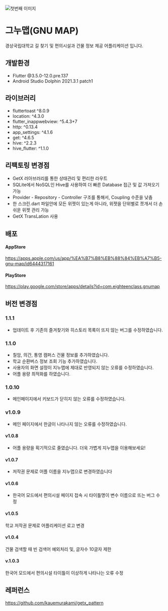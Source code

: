 ![첫번째 이미지](https://user-images.githubusercontent.com/86656269/201342274-329e1049-1d21-414d-b484-14865024053b.png)

# 그누맵(GNU MAP)
경상국립대학교 길 찾기 및 편의시설과 건물 정보 제공 어플리케이션 입니다.

## 개발환경
- Flutter @3.5.0-12.0.pre.137 
- Android Studio Dolphin 2021.3.1 patch1

## 라이브러리
- fluttertoast ^8.0.9
- location: ^4.3.0
- flutter_inappwebview: ^5.4.3+7
- http: ^0.13.4
- app_settings: ^4.1.6
- get: ^4.6.5
- hive: ^2.2.3
- hive_flutter: ^1.1.0

## 리팩토링 변경점
- GetX 러아브러리를 통한 상태관리 및 편리한 라우트
- SQLite에서 NoSQL인 Hive를 사용하여 더 빠른 Database 접근 및 값 가져오기 가능
- Provider - Repository - Controller 구조를 통해서, Coupling 수준을 낮춤
- 한 스크린.dart 파일안에 모든 위젯이 있는게 아니라, 위젯을 단위별로 쪼개서 더 손쉬운 위젯 관리 가능
- GetX TransLation 사용

## 배포
#### AppStore
https://apps.apple.com/us/app/%EA%B7%B8%EB%88%84%EB%A7%B5-gnu-map/id6444317161
#### PlayStore
https://play.google.com/store/apps/details?id=com.eighteenclass.gnumap

## 버전 변경점
### 1.1.1
- 업데이트 후 기존의 즐겨찾기와 히스토리 목록이 뜨지 않는 버그를 수정하였습니다.

### 1.1.0
- 칠암, 의간, 통영 캠퍼스 건물 정보를 추가하였습니다.
- 학교 순환버스 정보 조회 기능 추가하였습니다.
- 사용자의 화면 설정이 지누맵에 제대로 반영되지 않는 오류를 수정하였습니다.
- 어플 용량 최적화를 하였습니다.

### 1.0.10
- 메인페이지에서 키보드가 닫히지 않는 오류를 수정하였습니다.

### v1.0.9
- 메인 페이지에서 한글이 나타나지 않는 오류를 수정하였습니다.

#### v1.0.8
- 어플 용량을 획기적으로 줄였습니다. 더욱 가볍게 지누맵을 이용해보세요!

#### v1.0.7
- 저작권 문제로 어플 이름을 지누맵으로 변경하였습니다

#### v1.0.6
- 한국어 모드에서 편의시설 페이지 접속 시 타이틀명이 변수 이름으로 뜨는 버그 수정

#### v1.0.5
학교 저작권 문제로 어플리케이션 로고 변경

#### v1.0.4
건물 검색할 때 빈 검색어 예외처리 및, 글자수 10글자 제한

#### v.1.0.3
한국어 모드에서 편의시설 타이틀이 이상하게 나타나는 오류 수정

## 레퍼런스
https://github.com/kauemurakami/getx_pattern
